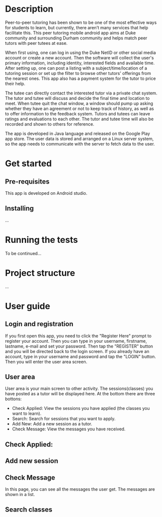 # Description

Peer-to-peer tutoring has been shown to be one of the most effective ways for students to learn, but currently, there aren’t many services that help facilitate this.  This peer tutoring mobile android app aims at Duke community and surrounding Durham community and helps match peer tutors with peer tutees at ease. 

When first using, one can log in using the Duke NetID or other social media account or create a new account. Then the software will collect the user's primary information, including identity, interested fields and available time.  After setting up, one can post a listing with a subject/time/location of a tutoring session or set up the filter to browse other tutors' offerings from the nearest ones. This app also has a payment system for the tutor to price their help. 

The tutee can directly contact the interested tutor via a private chat system. The tutor and tutee will discuss and decide the final time and location to meet.  When tutee quit the chat window, a window should pump up asking whether they have an agreement or not to keep track of history, as well as to offer information to the feedback system. Tutors and tutees can leave ratings and evaluations to each other. The tutor and tutee time will also be recorded and shown to others for reference.

The app is developed in Java language and released on the Google Play app store.  The user data is stored and arranged on a Linux server system, so the app needs to communicate with the server to fetch data to the user.

# Get started
## Pre-requisites
This app is developed on Android studio.
## Installing
...
# Running the tests
To be continued...

# Project structure
...
# User guide
## Login and registration
If you first open this app, you need to click the "Register Here" prompt to register your account. Then you can type in your username, firstname, lastname, e-mail and set your password. Then tap the "REGISTER" button and you will be directed back to the login screen.
If you already have an account, type in your username and password and tap the "LOGIN" button. Then you will enter the user area screen.
## User area
User area is your main screen to other activity. The sessions(classes) you have posted as a tutor will be displayed here. At the bottom there are three bottons:
- Check Applied: View the sessions you have applied (the classes you want to learn).
- Search: Search for sessions that you want to apply.
- Add New: Add a new session as a tutor.
- Check Message: View the messages you have received. 
## Check Applied:

## Add new session

## Check Message
In this page, you can see all the messages the user get. The messages are shown in a list. 
## Search classes




